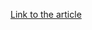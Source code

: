 [Link to the article](https://www.malwarebytes.com/blog/threat-intelligence/2022/08/woody-rat-a-new-feature-rich-malware-spotted-in-the-wild)
